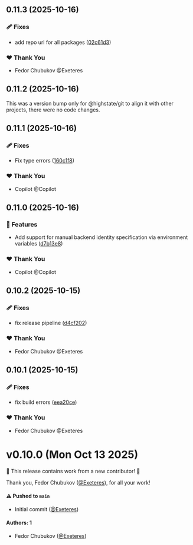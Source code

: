 ## 0.11.3 (2025-10-16)

### 🩹 Fixes

- add repo url for all packages ([02c61d3](https://github.com/highstate-io/highstate/commit/02c61d3))

### ❤️ Thank You

- Fedor Chubukov @Exeteres

## 0.11.2 (2025-10-16)

This was a version bump only for @highstate/git to align it with other projects, there were no code changes.

## 0.11.1 (2025-10-16)

### 🩹 Fixes

- Fix type errors ([160c1f8](https://github.com/highstate-io/highstate/commit/160c1f8))

### ❤️ Thank You

- Copilot @Copilot

## 0.11.0 (2025-10-16)

### 🚀 Features

- Add support for manual backend identity specification via environment variables ([d7b13e8](https://github.com/highstate-io/highstate/commit/d7b13e8))

### ❤️ Thank You

- Copilot @Copilot

## 0.10.2 (2025-10-15)

### 🩹 Fixes

- fix release pipeline ([d4cf202](https://github.com/highstate-io/highstate/commit/d4cf202))

### ❤️ Thank You

- Fedor Chubukov @Exeteres

## 0.10.1 (2025-10-15)

### 🩹 Fixes

- fix build errors ([eea20ce](https://github.com/highstate-io/highstate/commit/eea20ce))

### ❤️ Thank You

- Fedor Chubukov @Exeteres

# v0.10.0 (Mon Oct 13 2025)

:tada: This release contains work from a new contributor! :tada:

Thank you, Fedor Chubukov ([@Exeteres](https://github.com/Exeteres)), for all your work!

#### ⚠️ Pushed to `main`

- Initial commit ([@Exeteres](https://github.com/Exeteres))

#### Authors: 1

- Fedor Chubukov ([@Exeteres](https://github.com/Exeteres))
